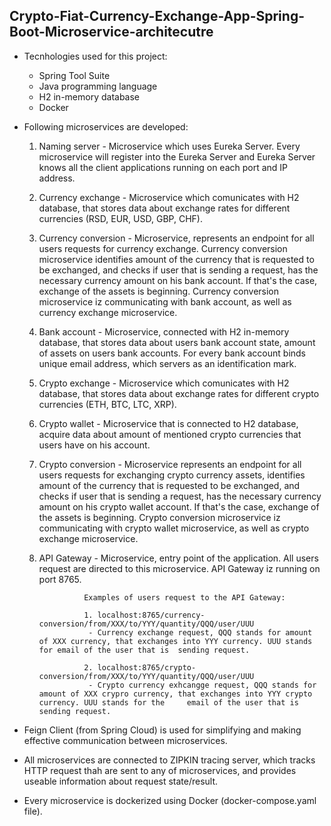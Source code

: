 ## Crypto-Fiat-Currency-Exchange-App-Spring-Boot-Microservice-architecutre

* Tecnhologies used for this project:
  - Spring Tool Suite
  - Java programming language
  - H2 in-memory database
  - Docker
  
* Following microservices are developed:

  1. Naming server - Microservice which uses Eureka Server. Every microservice will register into the Eureka Server and Eureka Server knows all the client
                     applications running on each port and IP address.
             
  2. Currency exchange - Microservice which comunicates with H2 database, that stores data about exchange rates for different currencies (RSD, EUR, USD, GBP,                              CHF). 
  
  3. Currency conversion - Microservice, represents an endpoint for all users requests for currency exchange. Currency conversion microservice identifies amount
                           of the currency that is requested to be exchanged, and checks if user that is sending a request, has the necessary currency amount on                                  his bank account. If that's the case, exchange of the assets is beginning. Currency conversion microservice iz communicating with bank                                  account, as well as currency exchange microservice.
                           
  4. Bank account - Microservice, connected with H2 in-memory database, that stores data about users bank account state, amount of assets on users bank accounts.
                    For every bank account binds unique email address, which servers as an identification mark.
                    
  5. Crypto exchange - Microservice which comunicates with H2 database, that stores data about exchange rates for different crypto currencies (ETH, BTC, LTC,                                  XRP).
  
  6. Crypto wallet - Microservice that is connected to H2 database, acquire data about amount of mentioned crypto currencies that users have on his account.
  
  7. Crypto conversion - Microservice represents an endpoint for all users requests for exchanging crypto currency assets, identifies amount
                         of the currency that is requested to be exchanged, and checks if user that is sending a request, has the necessary currency amount                                      on his crypto wallet account. If that's the case, exchange of the assets is beginning. Crypto conversion microservice iz                                                communicating with crypto wallet microservice, as well as crypto exchange microservice. 
                           
  8. API Gateway - Microservice, entry point of the application. All users request are directed to this microservice. API Gateway iz running on port 8765. 
                   
                   Examples of users request to the API Gateway: 
                   
                   1. localhost:8765/currency-conversion/from/XXX/to/YYY/quantity/QQQ/user/UUU
                    - Currency exchange request, QQQ stands for amount of XXX currency, that exchanges into YYY currency. UUU stands for email of the user that is  sending request.
                   
                   2. localhost:8765/crypto-conversion/from/XXX/to/YYY/quantity/QQQ/user/UUU
                    - Crypto currency exhcangge request, QQQ stands for amount of XXX crypro currency, that exchanges into YYY crypto currency. UUU stands for the     email of the user that is sending request.
                  
 * Feign Client (from Spring Cloud) is used for simplifying and making effective communication between microservices.
 * All microservices are connected to ZIPKIN tracing server, which tracks HTTP request thah are sent to any of microservices, and provides useable information about      request state/result. 
 * Every microservice is dockerized using Docker (docker-compose.yaml file).          
